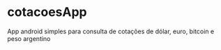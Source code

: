 # cotacoesApp
App android simples para consulta de cotações de dólar, euro, bitcoin e peso argentino
